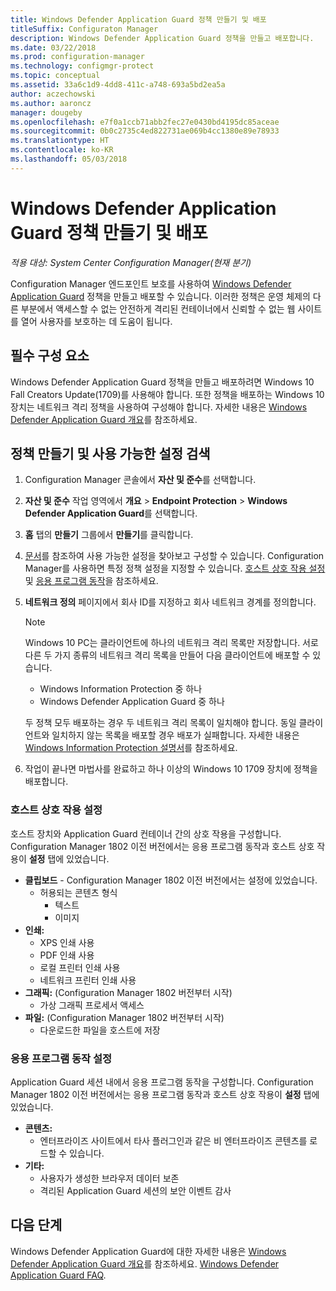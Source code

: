 ```yaml
---
title: Windows Defender Application Guard 정책 만들기 및 배포
titleSuffix: Configuraton Manager
description: Windows Defender Application Guard 정책을 만들고 배포합니다.
ms.date: 03/22/2018
ms.prod: configuration-manager
ms.technology: configmgr-protect
ms.topic: conceptual
ms.assetid: 33a6c1d9-4dd8-411c-a748-693a5bd2ea5a
author: aczechowski
ms.author: aaroncz
manager: dougeby
ms.openlocfilehash: e7f0a1ccb71abb2fec27e0430bd4195dc85aceae
ms.sourcegitcommit: 0b0c2735c4ed822731ae069b4cc1380e89e78933
ms.translationtype: HT
ms.contentlocale: ko-KR
ms.lasthandoff: 05/03/2018
---
```

# <a name="create-and-deploy-windows-defender-application-guard-policy"></a>Windows Defender Application Guard 정책 만들기 및 배포 
*적용 대상: System Center Configuration Manager(현재 분기)*
<!-- 1351960 -->
Configuration Manager 엔드포인트 보호를 사용하여 [Windows Defender Application Guard](https://docs.microsoft.com/windows/threat-protection/windows-defender-application-guard/wd-app-guard-overview) 정책을 만들고 배포할 수 있습니다. 이러한 정책은 운영 체제의 다른 부분에서 액세스할 수 없는 안전하게 격리된 컨테이너에서 신뢰할 수 없는 웹 사이트를 열어 사용자를 보호하는 데 도움이 됩니다.

## <a name="prerequisites"></a>필수 구성 요소

Windows Defender Application Guard 정책을 만들고 배포하려면 Windows 10 Fall Creators Update(1709)를 사용해야 합니다. 또한 정책을 배포하는 Windows 10 장치는 네트워크 격리 정책을 사용하여 구성해야 합니다. 자세한 내용은 [Windows Defender Application Guard 개요](https://docs.microsoft.com/windows/threat-protection/windows-defender-application-guard/wd-app-guard-overview)를 참조하세요. 


## <a name="create-a-policy-and-to-browse-the-available-settings"></a>정책 만들기 및 사용 가능한 설정 검색

1. Configuration Manager 콘솔에서 **자산 및 준수**를 선택합니다.
2. **자산 및 준수** 작업 영역에서 **개요** > **Endpoint Protection** > **Windows Defender Application Guard**를 선택합니다.
3. **홈** 탭의 **만들기** 그룹에서  **만들기**를 클릭합니다.
4. [문서](https://docs.microsoft.com/windows/security/threat-protection/windows-defender-application-guard/configure-wd-app-guard)를 참조하여 사용 가능한 설정을 찾아보고 구성할 수 있습니다. Configuration Manager를 사용하면 특정 정책 설정을 지정할 수 있습니다. [호스트 상호 작용 설정](#BKMK_HIS) 및 [응용 프로그램 동작](#BKMK_AppB)을 참조하세요.
5. **네트워크 정의** 페이지에서 회사 ID를 지정하고 회사 네트워크 경계를 정의합니다.

    > [!NOTE]
    > Windows 10 PC는 클라이언트에 하나의 네트워크 격리 목록만 저장합니다. 서로 다른 두 가지 종류의 네트워크 격리 목록을 만들어 다음 클라이언트에 배포할 수 있습니다.
    >
    >  - Windows Information Protection 중 하나
    >  - Windows Defender Application Guard 중 하나
    >
    > 두 정책 모두 배포하는 경우 두 네트워크 격리 목록이 일치해야 합니다. 동일 클라이언트와 일치하지 않는 목록을 배포할 경우 배포가 실패합니다. 자세한 내용은 [Windows Information Protection 설명서](https://docs.microsoft.com/windows/threat-protection/windows-information-protection/create-wip-policy-using-sccm)를 참조하세요.
    > 
    > 

6. 작업이 끝나면 마법사를 완료하고 하나 이상의 Windows 10 1709 장치에 정책을 배포합니다.

### <a name="bkmk_HIS"></a> 호스트 상호 작용 설정
호스트 장치와 Application Guard 컨테이너 간의 상호 작용을 구성합니다. Configuration Manager 1802 이전 버전에서는 응용 프로그램 동작과 호스트 상호 작용이 **설정** 탭에 있었습니다.

- **클립보드** - Configuration Manager 1802 이전 버전에서는 설정에 있었습니다.
    - 허용되는 콘텐츠 형식
        - 텍스트
        - 이미지
- **인쇄:**
    - XPS 인쇄 사용
    - PDF 인쇄 사용
    - 로컬 프린터 인쇄 사용
    - 네트워크 프린터 인쇄 사용
- **그래픽:** (Configuration Manager 1802 버전부터 시작)
    - 가상 그래픽 프로세서 액세스
- **파일:** (Configuration Manager 1802 버전부터 시작)
    - 다운로드한 파일을 호스트에 저장

### <a name="bkmk_ABS"></a> 응용 프로그램 동작 설정
Application Guard 세션 내에서 응용 프로그램 동작을 구성합니다. Configuration Manager 1802 이전 버전에서는 응용 프로그램 동작과 호스트 상호 작용이 **설정** 탭에 있었습니다.

- **콘텐츠:**
   - 엔터프라이즈 사이트에서 타사 플러그인과 같은 비 엔터프라이즈 콘텐츠를 로드할 수 있습니다.
- **기타:**
    - 사용자가 생성한 브라우저 데이터 보존
    - 격리된 Application Guard 세션의 보안 이벤트 감사



## <a name="next-steps"></a>다음 단계
Windows Defender Application Guard에 대한 자세한 내용은 [Windows Defender Application Guard 개요](https://docs.microsoft.com/windows/security/threat-protection/windows-defender-application-guard/wd-app-guard-overview)를 참조하세요.
[Windows Defender Application Guard FAQ](https://docs.microsoft.com/windows/security/threat-protection/windows-defender-application-guard/faq-wd-app-guard).
